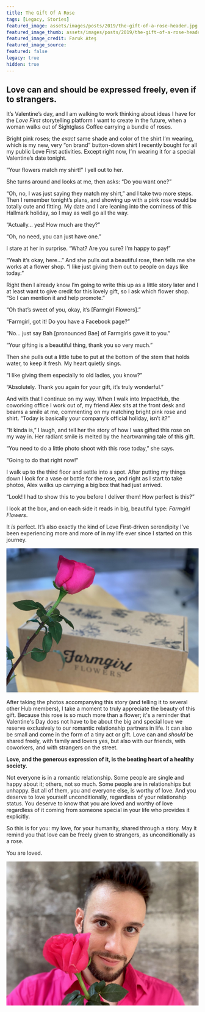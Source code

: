 ```yaml
---
title: The Gift Of A Rose
tags: [Legacy, Stories]
featured_image: assets/images/posts/2019/the-gift-of-a-rose-header.jpg
featured_image_thumb: assets/images/posts/2019/the-gift-of-a-rose-header_thumbnail.jpg
featured_image_credit: Faruk Ateş
featured_image_source:
featured: false
legacy: true
hidden: true
---
```


##  Love can and should be expressed freely, even if to strangers.
<!--more-->

It’s Valentine’s day, and I am walking to work thinking about ideas I have for the _Love First_ storytelling platform I want to create in the future, when a woman walks out of Sightglass Coffee carrying a bundle of roses.

Bright pink roses; the _exact_ same shade and color of the shirt I’m wearing, which is my new, very “on brand” button-down shirt I recently bought for all my public Love First activities. Except right now, I’m wearing it for a special Valentine’s date tonight.

“Your flowers match my shirt!” I yell out to her.

She turns around and looks at me, then asks: “Do you want one?”

“Oh, no, I was just saying they match my shirt,” and I take two more steps. Then I remember tonight’s plans, and showing up with a pink rose would be totally cute and fitting. My date and I are leaning into the corniness of this Hallmark holiday, so I may as well go all the way.

“Actually… yes! How much are they?”

“Oh, no need, you can just have one.”

I stare at her in surprise. “What? Are you sure? I’m happy to pay!”

“Yeah it’s okay, here…” And she pulls out a beautiful rose, then tells me she works at a flower shop. “I like just giving them out to people on days like today.”

Right then I already know I’m going to write this up as a little story later and I at least want to give credit for this lovely gift, so I ask which flower shop. “So I can mention it and help promote.”

“Oh that’s sweet of you, okay, it’s [Farmgirl Flowers].”

“Farmgirl, got it! Do you have a Facebook page?”

“No… just say Bah \[pronounced Bae] of Farmgirls gave it to you.”

“Your gifting is a beautiful thing, thank you so very much.”

Then she pulls out a little tube to put at the bottom of the stem that holds water, to keep it fresh. My heart quietly sings.

“I like giving them especially to old ladies, you know?”

“Absolutely. Thank you again for your gift, it’s truly wonderful.”

And with that I continue on my way. When I walk into ImpactHub, the coworking office I work out of, my friend Alex sits at the front desk and beams a smile at me, commenting on my matching bright pink rose and shirt. “Today is basically your company’s official holiday, isn’t it?”

“It kinda is,” I laugh, and tell her the story of how I was gifted this rose on my way in. Her radiant smile is melted by the heartwarming tale of this gift.

“You need to do a little photo shoot with this rose today,” she says.

“Going to do that right now!”

I walk up to the third floor and settle into a spot. After putting my things down I look for a vase or bottle for the rose, and right as I start to take photos, Alex walks up carrying a big box that had just arrived.

“Look! I had to show this to you before I deliver them! How perfect is this?”

I look at the box, and on each side it reads in big, beautiful type: _Farmgirl Flowers_.

It _is_ perfect. It’s also exactly the kind of Love First-driven serendipity I’ve been experiencing more and more of in my life ever since I started on this journey.

![Pink rose in front of Farmgirl box](assets/images/posts/2019/the-gift-of-a-rose-box-shot.jpg)

After taking the photos accompanying this story (and telling it to several other Hub members), I take a moment to truly appreciate the beauty of this gift. Because this rose is so much more than a flower; it's a reminder that Valentine's Day does not have to be about the big and special love we reserve exclusively to our romantic relationship partners in life. It can also be small and come in the form of a tiny act or gift. Love can and _should_ be shared freely, with family and lovers yes, but also with our friends, with coworkers, and with strangers on the street.

**Love, and the generous expression of it, is the beating heart of a healthy society.**

Not everyone is in a romantic relationship. Some people are single and happy about it; others, not so much. Some people are in relationships but unhappy. But all of them, you and everyone else, is worthy of love. And you deserve to love yourself unconditionally, regardless of your relationship status. You deserve to know that you are loved and worthy of love regardless of it coming from someone special in your life who provides it explicitly.

So this is for you: my love, for your humanity, shared through a story. May it remind you that love can be freely given to strangers, as unconditionally as a rose.

You are loved.

![Faruk with the pink rose](assets/images/posts/2019/the-gift-of-a-rose-faruk-rose.jpg)
